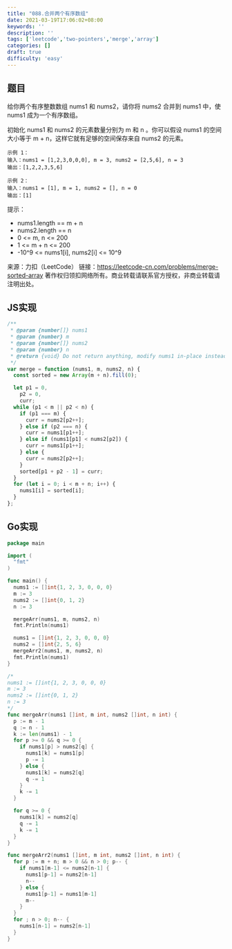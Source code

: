 ```yaml
---
title: "088.合并两个有序数组"
date: 2021-03-19T17:06:02+08:00
keywords: ''
description: ''
tags: ['leetcode','two-pointers','merge','array']
categories: []
draft: true
difficulty: 'easy'
---
```


## 题目

给你两个有序整数数组 nums1 和 nums2，请你将 nums2 合并到 nums1 中，使 nums1 成为一个有序数组。

初始化 nums1 和 nums2 的元素数量分别为 m 和 n 。你可以假设 nums1 的空间大小等于 m + n，这样它就有足够的空间保存来自 nums2 的元素。

```
示例 1：  
输入：nums1 = [1,2,3,0,0,0], m = 3, nums2 = [2,5,6], n = 3  
输出：[1,2,2,3,5,6]  

示例 2：    
输入：nums1 = [1], m = 1, nums2 = [], n = 0  
输出：[1]  
```

提示：

- nums1.length == m + n  
- nums2.length == n  
- 0 <= m, n <= 200  
- 1 <= m + n <= 200  
- -10^9 <= nums1[i], nums2[i] <= 10^9  

来源：力扣（LeetCode）
链接：https://leetcode-cn.com/problems/merge-sorted-array
著作权归领扣网络所有。商业转载请联系官方授权，非商业转载请注明出处。


## JS实现

```javascript
/**
 * @param {number[]} nums1
 * @param {number} m
 * @param {number[]} nums2
 * @param {number} n
 * @return {void} Do not return anything, modify nums1 in-place instead.
 */
var merge = function (nums1, m, nums2, n) {
  const sorted = new Array(m + n).fill(0);

  let p1 = 0,
    p2 = 0,
    curr;
  while (p1 < m || p2 < n) {
    if (p1 === m) {
      curr = nums2[p2++];
    } else if (p2 === n) {
      curr = nums1[p1++];
    } else if (nums1[p1] < nums2[p2]) {
      curr = nums1[p1++];
    } else {
      curr = nums2[p2++];
    }
    sorted[p1 + p2 - 1] = curr;
  }
  for (let i = 0; i < m + n; i++) {
    nums1[i] = sorted[i];
  }
};
``` 

## Go实现

```go
package main

import (
  "fmt"
)

func main() {
  nums1 := []int{1, 2, 3, 0, 0, 0}
  m := 3
  nums2 := []int{0, 1, 2}
  n := 3

  mergeArr(nums1, m, nums2, n)
  fmt.Println(nums1)

  nums1 = []int{1, 2, 3, 0, 0, 0}
  nums2 = []int{2, 5, 6}
  mergeArr2(nums1, m, nums2, n)
  fmt.Println(nums1)
}

/*
nums1 := []int{1, 2, 3, 0, 0, 0}
m := 3
nums2 := []int{0, 1, 2}
n := 3
*/
func mergeArr(nums1 []int, m int, nums2 []int, n int) {
  p := m - 1
  q := n - 1
  k := len(nums1) - 1
  for p >= 0 && q >= 0 {
    if nums1[p] > nums2[q] {
      nums1[k] = nums1[p]
      p -= 1
    } else {
      nums1[k] = nums2[q]
      q -= 1
    }
    k -= 1
  }

  for q >= 0 {
    nums1[k] = nums2[q]
    q -= 1
    k -= 1
  }
}

func mergeArr2(nums1 []int, m int, nums2 []int, n int) {
  for p := m + n; m > 0 && n > 0; p-- {
    if nums1[m-1] <= nums2[n-1] {
      nums1[p-1] = nums2[n-1]
      n--
    } else {
      nums1[p-1] = nums1[m-1]
      m--
    }
  }
  for ; n > 0; n-- {
    nums1[n-1] = nums2[n-1]
  }
}
```
